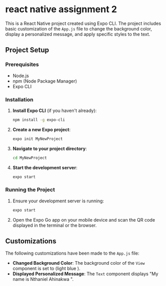 # react native assignment 2 

This is a React Native project created using Expo CLI. The project includes basic customization of the `App.js` file to change the background color, display a personalized message, and apply specific styles to the text.

## Project Setup

### Prerequisites

- Node.js
- npm (Node Package Manager)
- Expo CLI

### Installation

1. **Install Expo CLI** (if you haven't already):
    ```sh
    npm install -g expo-cli
    ```

2. **Create a new Expo project**:
    ```sh
    expo init MyNewProject
    ```

3. **Navigate to your project directory**:
    ```sh
    cd MyNewProject
    ```

4. **Start the development server**:
    ```sh
    expo start
    ```

### Running the Project

1. Ensure your development server is running:
    ```sh
    expo start
    ```

2. Open the Expo Go app on your mobile device and scan the QR code displayed in the terminal or the browser.

## Customizations

The following customizations have been made to the `App.js` file:

- **Changed Background Color**: The background color of the `View` component is set to  (light blue ).
- **Displayed Personalized Message**: The `Text` component displays "My name is Nthaniel Ahinakwa ".
 
